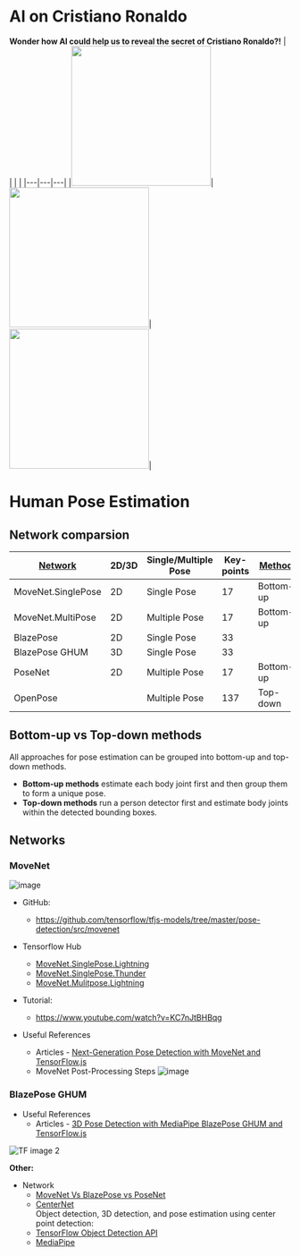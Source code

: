 # AI on Cristiano Ronaldo
**Wonder how AI could help us to reveal the secret of Cristiano Ronaldo?!**
|   |   |   |
|---|---|---|
|<img src="https://user-images.githubusercontent.com/40123599/172683240-c60f2fb1-c80e-4d6b-bcd5-eea9358f5045.jpg" width="250" height="250">|<img src="https://user-images.githubusercontent.com/40123599/172683871-5922b438-cf00-4658-b4cc-2a26c0c140d3.gif" width="250" height="250">|<img src="https://user-images.githubusercontent.com/40123599/172684491-43e42457-8976-4fdf-8ecf-1318b10debf3.png" width="250" height="250">|

# Human Pose Estimation
## Network comparsion
|[Network](#networks)|2D/3D|Single/Multiple Pose|Key-points|[Method](#bottom-up-vs-top-down-methods)|
|---|---|---|---|---|
|MoveNet.SinglePose|2D|Single Pose|17|Bottom-up|
|MoveNet.MultiPose|2D|Multiple Pose|17|Bottom-up|
|BlazePose|2D|Single Pose|33| |
|BlazePose GHUM|3D|Single Pose|33| |
|PoseNet|2D|Multiple Pose|17|Bottom-up|
|OpenPose| |Multiple Pose|137|Top-down|


## Bottom-up vs Top-down methods
All approaches for pose estimation can be grouped into bottom-up and top-down methods.

- **Bottom-up methods** estimate each body joint first and then group them to form a unique pose.
- **Top-down methods** run a person detector first and estimate body joints within the detected bounding boxes.


## **Networks** 
### **MoveNet** 
![image](https://user-images.githubusercontent.com/40123599/173201089-83bf6c34-3010-4423-b05f-1edd666d818a.png)

- GitHub: 
  - https://github.com/tensorflow/tfjs-models/tree/master/pose-detection/src/movenet
- Tensorflow Hub
  - [MoveNet.SinglePose.Lightning](https://tfhub.dev/google/movenet/singlepose/lightning/4)
  - [MoveNet.SinglePose.Thunder](https://tfhub.dev/google/movenet/singlepose/thunder/4)
  - [MoveNet.Mulitpose.Lightning](https://tfhub.dev/google/movenet/multipose/lightning/1)
- Tutorial:
  - https://www.youtube.com/watch?v=KC7nJtBHBqg  

- Useful References
  - Articles - [Next-Generation Pose Detection with MoveNet and TensorFlow.js](https://blog.tensorflow.org/2021/05/next-generation-pose-detection-with-movenet-and-tensorflowjs.html)
  - MoveNet Post-Processing Steps 
    ![image](https://user-images.githubusercontent.com/40123599/173198162-249b5545-4fe3-42f7-9430-797103c02384.png)

### **BlazePose GHUM** 
- Useful References
  - Articles - [3D Pose Detection with MediaPipe BlazePose GHUM and TensorFlow.js](https://blog.tensorflow.org/2021/08/3d-pose-detection-with-mediapipe-blazepose-ghum-tfjs.html)

![TF image 2](https://user-images.githubusercontent.com/40123599/173200278-6eade188-2f43-4c21-8ec6-855ebed1f2c4.gif)

**Other:**  
- Network
  - [MoveNet Vs BlazePose vs PoseNet](https://github.com/tensorflow/tfjs-models/tree/master/pose-detection)
  - [CenterNet](https://github.com/xingyizhou/CenterNet)  
    Object detection, 3D detection, and pose estimation using center point detection:
  - [TensorFlow Object Detection API](https://github.com/tensorflow/models/tree/master/research/object_detection)
  - [MediaPipe](https://google.github.io/mediapipe/)
  



